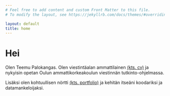 ```yaml
---
# Feel free to add content and custom Front Matter to this file.
# To modify the layout, see https://jekyllrb.com/docs/themes/#overriding-theme-defaults

layout: default
title: home
---
```


# Hei

<p class="subtitle">Olen Teemu Palokangas. Olen viestintäalan ammattilainen <a href="cv">(kts. cv)</a>
	ja nykyisin opetan Oulun ammattikorkeakoulun viestinnän tutkinto-ohjelmassa.
</p>

<p class="subtitle">Lisäksi olen kohtuullisen nörtti <a href="portfolio">(kts. portfolio)</a> ja kehitän
	itseäni koodariksi ja datamankeloijaksi.
</p>




